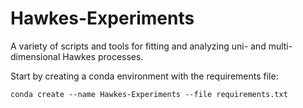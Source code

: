# Hawkes-Experiments
A variety of scripts and tools for fitting and analyzing uni- and multi-dimensional Hawkes processes.

Start by creating a conda environment with the requirements file:

```
conda create --name Hawkes-Experiments --file requirements.txt
```
